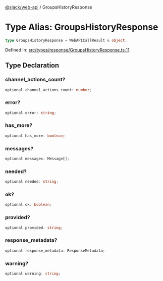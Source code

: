 [@slack/web-api](../index.md) / GroupsHistoryResponse

# Type Alias: GroupsHistoryResponse

```ts
type GroupsHistoryResponse = WebAPICallResult & object;
```

Defined in: [src/types/response/GroupsHistoryResponse.ts:11](https://github.com/slackapi/node-slack-sdk/blob/main/packages/web-api/src/types/response/GroupsHistoryResponse.ts#L11)

## Type Declaration

### channel\_actions\_count?

```ts
optional channel_actions_count: number;
```

### error?

```ts
optional error: string;
```

### has\_more?

```ts
optional has_more: boolean;
```

### messages?

```ts
optional messages: Message[];
```

### needed?

```ts
optional needed: string;
```

### ok?

```ts
optional ok: boolean;
```

### provided?

```ts
optional provided: string;
```

### response\_metadata?

```ts
optional response_metadata: ResponseMetadata;
```

### warning?

```ts
optional warning: string;
```
